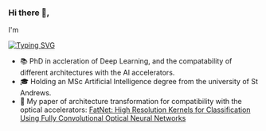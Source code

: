 ### Hi there 👋, 
I'm 

<a href="https://git.io/typing-svg"><img src="https://readme-typing-svg.demolab.com?font=DejaVu+Sans+Mono&size=32&duration=2000&pause=1000&color=24F700&background=131313&vCenter=true&multiline=true&width=800&height=150&lines=Riad+Ibadulla;Doctoral+Researcher+in+Deep+Learning+;Python+%7C+PyTorch+%7C+Tensorflow+%7C+DJango+%7C++Java+%7C+Spring" alt="Typing SVG" /></a>

* 📚 PhD in accleration of Deep Learning, and the compatability of different architectures with the AI accelerators.
* 🎓 Holding an MSc Artificial Intelligence degree from the university of St Andrews.
* 📝 My paper of architecture transformation for compatibility with the optical accelerators: <a href="https://www.mdpi.com/2673-2688/4/2/18">FatNet: High Resolution Kernels for Classification Using Fully Convolutional Optical Neural Networks</a>
